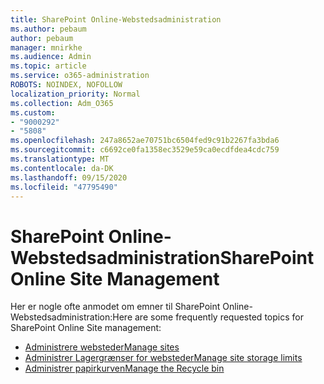 ```yaml
---
title: SharePoint Online-Webstedsadministration
ms.author: pebaum
author: pebaum
manager: mnirkhe
ms.audience: Admin
ms.topic: article
ms.service: o365-administration
ROBOTS: NOINDEX, NOFOLLOW
localization_priority: Normal
ms.collection: Adm_O365
ms.custom:
- "9000292"
- "5808"
ms.openlocfilehash: 247a8652ae70751bc6504fed9c91b2267fa3bda6
ms.sourcegitcommit: c6692ce0fa1358ec3529e59ca0ecdfdea4cdc759
ms.translationtype: MT
ms.contentlocale: da-DK
ms.lasthandoff: 09/15/2020
ms.locfileid: "47795490"
---
```

# <a name="sharepoint-online-site-management"></a><span data-ttu-id="da9a4-102">SharePoint Online-Webstedsadministration</span><span class="sxs-lookup"><span data-stu-id="da9a4-102">SharePoint Online Site Management</span></span>

<span data-ttu-id="da9a4-103">Her er nogle ofte anmodet om emner til SharePoint Online-Webstedsadministration:</span><span class="sxs-lookup"><span data-stu-id="da9a4-103">Here are some frequently requested topics for SharePoint Online Site management:</span></span>

- [<span data-ttu-id="da9a4-104">Administrere websteder</span><span class="sxs-lookup"><span data-stu-id="da9a4-104">Manage sites</span></span>](https://docs.microsoft.com/sharepoint/manage-sites-in-new-admin-center)
- [<span data-ttu-id="da9a4-105">Administrer Lagergrænser for websteder</span><span class="sxs-lookup"><span data-stu-id="da9a4-105">Manage site storage limits</span></span>](https://docs.microsoft.com/sharepoint/manage-site-collection-storage-limits)
- [<span data-ttu-id="da9a4-106">Administrer papirkurven</span><span class="sxs-lookup"><span data-stu-id="da9a4-106">Manage the Recycle bin</span></span>](https://support.microsoft.com/office/8a6c2198-910e-42dc-9a9c-bc5bc4f327da)